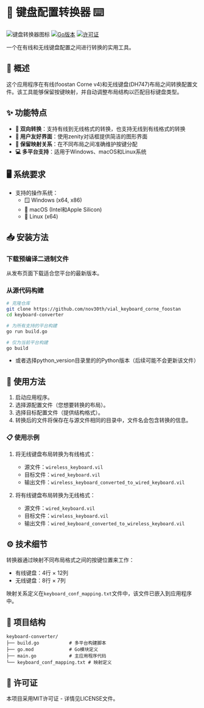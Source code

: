 # 🎹 键盘配置转换器 ⌨️

![键盘转换器图标](https://img.shields.io/badge/键盘-配置转换器-007ACC?style=for-the-badge&logo=keyboard&logoColor=white)
[![Go版本](https://img.shields.io/badge/Go-1.21+-00ADD8?style=for-the-badge&logo=go&logoColor=white)](https://go.dev/)
[![许可证](https://img.shields.io/badge/许可证-MIT-yellow.svg?style=for-the-badge)](LICENSE)

一个在有线和无线键盘配置之间进行转换的实用工具。

## 📝 概述

这个应用程序在有线(foostan Corne v4)和无线键盘(DH747)布局之间转换配置文件。该工具能够保留按键映射，并自动调整布局结构以匹配目标键盘类型。

## ✨ 功能特点

- **🔄 双向转换**：支持有线到无线格式的转换，也支持无线到有线格式的转换
- **👥 用户友好界面**：使用zenity对话框提供简洁的图形界面
- **🔐 保留映射关系**：在不同布局之间准确维护按键分配
- **💻 多平台支持**：适用于Windows、macOS和Linux系统

## 🖥️ 系统要求

- 支持的操作系统：
    - 🪟 Windows (x64, x86)
    - 🍎 macOS (Intel和Apple Silicon)
    - 🐧 Linux (x64)

## 📥 安装方法

### 下载预编译二进制文件

从发布页面下载适合您平台的最新版本。

### 从源代码构建

```bash
# 克隆仓库
git clone https://github.com/nov30th/vial_keyboard_corne_foostan
cd keyboard-converter

# 为所有支持的平台构建
go run build.go

# 仅为当前平台构建
go build
```

- 或者选择python_version目录里的的Python版本（后续可能不会更新该文件）

## 🚀 使用方法

1. 启动应用程序。
2. 选择源配置文件（您想要转换的布局）。
3. 选择目标配置文件（提供结构格式）。
4. 转换后的文件将保存在与源文件相同的目录中，文件名会包含转换的信息。

### 📋 使用示例

1. 将无线键盘布局转换为有线格式：
    - 源文件：`wireless_keyboard.vil`
    - 目标文件：`wired_keyboard.vil`
    - 输出文件：`wireless_keyboard_converted_to_wired_keyboard.vil`

2. 将有线键盘布局转换为无线格式：
    - 源文件：`wired_keyboard.vil`
    - 目标文件：`wireless_keyboard.vil`
    - 输出文件：`wired_keyboard_converted_to_wireless_keyboard.vil`

## ⚙️ 技术细节

转换器通过映射不同布局格式之间的按键位置来工作：
- 有线键盘：4行 × 12列
- 无线键盘：8行 × 7列

映射关系定义在`keyboard_conf_mapping.txt`文件中，该文件已嵌入到应用程序中。

## 📁 项目结构

```
keyboard-converter/
├── build.go           # 多平台构建脚本
├── go.mod             # Go模块定义
├── main.go            # 主应用程序代码
└── keyboard_conf_mapping.txt # 映射定义
```

## 📜 许可证

本项目采用MIT许可证 - 详情见LICENSE文件。
